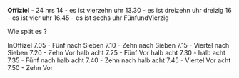 **Offiziel** - 24 hrs
14 - es ist vierzehn uhr
13.30 - es ist dreizehn uhr dreizig
16 - es ist vier uhr
16.45 - es ist sechs uhr FünfundVierzig

Wie spät es ?

InOffizel
7.05 - Fünf nach Sieben
7.10 - Zehn nach Sieben
7.15 - Viertel nach Sieben
7.20 - Zehn Vor halb acht
7.25 - Fünf Vor halb acht
7.30 - halb acht
7.35 - Fünf nach halb acht
7.40 - Zehn nach halb acht
7.45 - Viertel Vor acht
7.50 - Zehn Vor

